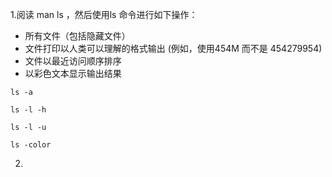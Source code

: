 1.阅读 man ls ，然后使用ls 命令进行如下操作：
- 所有文件（包括隐藏文件）
- 文件打印以人类可以理解的格式输出 (例如，使用454M 而不是 454279954)
- 文件以最近访问顺序排序
- 以彩色文本显示输出结果

```
ls -a

ls -l -h

ls -l -u

ls -color
```

2.
